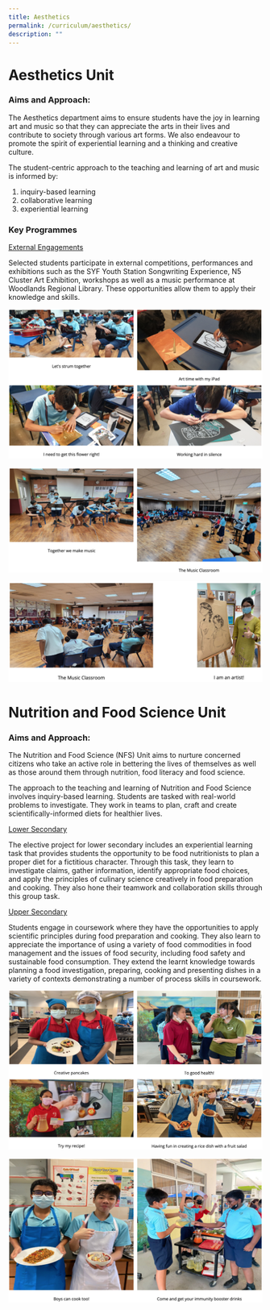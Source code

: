 ```yaml
---
title: Aesthetics
permalink: /curriculum/aesthetics/
description: ""
---
```

# Aesthetics Unit

### Aims and Approach:

The Aesthetics department aims to ensure students have the joy in learning art and music so that they can appreciate the arts in their lives and contribute to society through various art forms. We also endeavour to promote the spirit of experiential learning and a thinking and creative culture.

The student-centric approach to the teaching and learning of art and music is informed by:

1.  inquiry-based learning
2.  collaborative learning
3.  experiential learning

### Key Programmes

<u>External Engagements</u>

Selected students participate in external competitions, performances and exhibitions such as the SYF Youth Station Songwriting Experience, N5 Cluster Art Exhibition, workshops as well as a music performance at Woodlands Regional Library. These opportunities allow them to apply their knowledge and skills.

![](/images/aesthetics-1.png)

![](/images/aesthetics-2.png)

![](/images/aesthetics-3.png)

# Nutrition and Food Science Unit

### Aims and Approach:

The Nutrition and Food Science (NFS) Unit aims to nurture concerned citizens who take an active role in bettering the lives of themselves as well as those around them through nutrition, food literacy and food science.

The approach to the teaching and learning of Nutrition and Food Science involves inquiry-based learning. Students are tasked with real-world problems to investigate. They work in teams to plan, craft and create scientifically-informed diets for healthier lives.

<u>Lower Secondary</u>

The elective project for lower secondary includes an experiential learning task that provides students the opportunity to be food nutritionists to plan a proper diet for a fictitious character. Through this task, they learn to investigate claims, gather information, identify appropriate food choices, and apply the principles of culinary science creatively in food preparation and cooking. They also hone their teamwork and collaboration skills through this group task.

  

<u>Upper Secondary</u>

Students engage in coursework where they have the opportunities to apply scientific principles during food preparation and cooking. They also learn to appreciate the importance of using a variety of food commodities in food management and the issues of food security, including food safety and sustainable food consumption. They extend the learnt knowledge towards planning a food investigation, preparing, cooking and presenting dishes in a variety of contexts demonstrating a number of process skills in coursework.

![](/images/aesthetics-4.png)

![](/images/aesthetics-5.png)